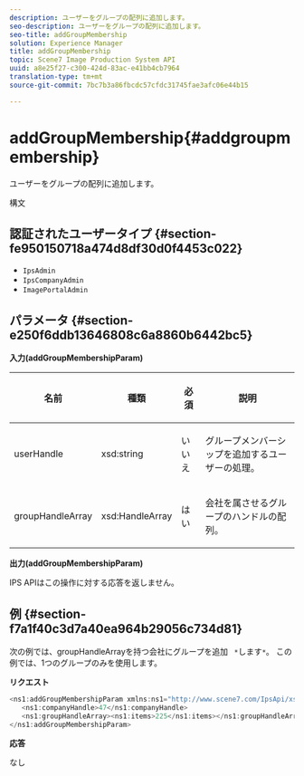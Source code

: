 ```yaml
---
description: ユーザーをグループの配列に追加します。
seo-description: ユーザーをグループの配列に追加します。
seo-title: addGroupMembership
solution: Experience Manager
title: addGroupMembership
topic: Scene7 Image Production System API
uuid: a8e25f27-c300-424d-83ac-e41bb4cb7964
translation-type: tm+mt
source-git-commit: 7bc7b3a86fbcdc57cfdc31745fae3afc06e44b15

---
```



# addGroupMembership{#addgroupmembership}

ユーザーをグループの配列に追加します。

構文

## 認証されたユーザータイプ {#section-fe950150718a474d8df30d0f4453c022}

* `IpsAdmin`
* `IpsCompanyAdmin`
* `ImagePortalAdmin`

## パラメータ {#section-e250f6ddb13646808c6a8860b6442bc5}

**入力(addGroupMembershipParam)**

<table id="table_71AD8902E4854CA5A12379DBA4DF17C7"> 
 <thead> 
  <tr> 
   <th colname="col1" class="entry"> <p>名前 </p> </th> 
   <th colname="col2" class="entry"> <p>種類 </p> </th> 
   <th colname="col3" class="entry"> <p>必須 </p> </th> 
   <th colname="col4" class="entry"> <p>説明 </p> </th> 
  </tr> 
 </thead>
 <tbody> 
  <tr> 
   <td colname="col1"> <span class="codeph"> <span class="varname"> userHandle</span></span> </td> 
   <td colname="col2"> <span class="codeph"> xsd:string</span> </td> 
   <td colname="col3"> <p>いいえ </p> </td> 
   <td colname="col4"> <p>グループメンバーシップを追加するユーザーの処理。 </p> </td> 
  </tr> 
  <tr> 
   <td colname="col1"> <span class="codeph"> <span class="varname"> groupHandleArray</span></span> </td> 
   <td colname="col2"> <span class="codeph"> xsd:HandleArray</span> </td> 
   <td colname="col3"> <p>はい </p> </td> 
   <td colname="col4"> <p>会社を属させるグループのハンドルの配列。 </p> </td> 
  </tr> 
 </tbody> 
</table>

**出力(addGroupMembershipParam)**

IPS APIはこの操作に対する応答を返しません。

## 例 {#section-f7a1f40c3d7a40ea964b29056c734d81}

次の例では、groupHandleArrayを持つ会社にグループを追加 ` *`します`*`。 この例では、1つのグループのみを使用します。

**リクエスト**

```java
<ns1:addGroupMembershipParam xmlns:ns1="http://www.scene7.com/IpsApi/xsd">
   <ns1:companyHandle>47</ns1:companyHandle>
   <ns1:groupHandleArray><ns1:items>225</ns1:items></ns1:groupHandleArray>
</ns1:addGroupMembershipParam>
```

**応答**

なし

